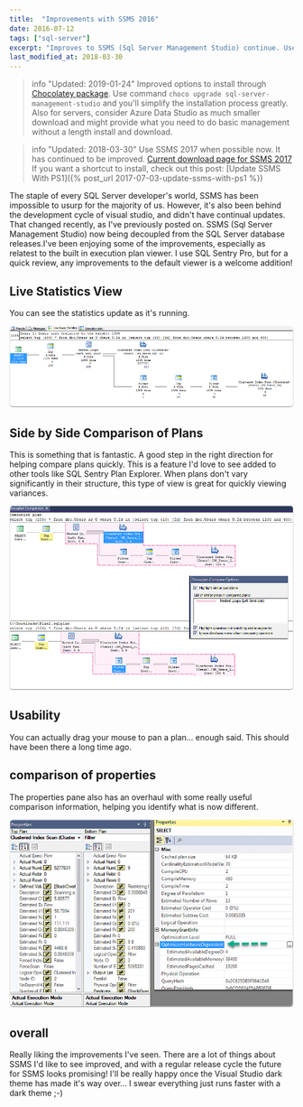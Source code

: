 ```yaml
---
title:  "Improvements with SSMS 2016"
date: 2016-07-12
tags: ["sql-server"]
excerpt: "Improves to SSMS (Sql Server Management Studio) continue. Use the latest version instead of using the version bundled in older versions of SQL Server Installation media to ensure the latest features are available."
last_modified_at: 2018-03-30
---
```


> info "Updated: 2019-01-24"
> Improved options to install through [Chocolatey package](http://bit.ly/2FYyNdS). Use command `choco upgrade sql-server-management-studio` and you'll simplify the installation process greatly.
> Also for servers, consider Azure Data Studio as much smaller download and might provide what you need to do basic management without a length install and download.

> info "Updated: 2018-03-30"
> Use SSMS 2017 when possible now. It has continued to be improved. [Current download page for SSMS 2017](http://bit.ly/2uvpSMG)
> If you want a shortcut to install, check out this post: [Update SSMS With PS1]({% post_url 2017-07-03-update-ssms-with-ps1 %})

The staple of every SQL Server developer's world, SSMS has been impossible to usurp for the majority of us. However, it's also been behind the development cycle of visual studio, and didn't have continual updates. That changed recently, as I've previously posted on. SSMS (Sql Server Management Studio) now being decoupled from the SQL Server database releases.I've been enjoying some of the improvements, especially as relatest to the built in execution plan viewer. I use SQL Sentry Pro, but for a quick review, any improvements to the default viewer is a welcome addition!

## Live Statistics View

You can see the statistics update as it's running.

![Live Statistics View](/assets/img/live-statistics-view.png)

## Side by Side Comparison of Plans

This is something that is fantastic. A good step in the right direction for helping compare plans quickly. This is a feature I'd love to see added to other tools like SQL Sentry Plan Explorer.  When plans don't vary significantly in their structure, this type of view is great for quickly viewing variances.

![Side by Side Comparison of Plans](/assets/img/side-by-side-comparison-of-plans.png)

## Usability

You can actually drag your mouse to pan a plan... enough said. This should have been there a long time ago.

## comparison of properties

The properties pane also has an overhaul with some really useful comparison information, helping you identify what is now different.

![comparison of properties](/assets/img/comparison-of-properties.png)

## overall

Really liking the improvements I've seen. There are a lot of things about SSMS I'd like to see improved, and with a regular release cycle the future for SSMS looks promising!
I'll be really happy once the Visual Studio dark theme has made it's way over... I swear everything just runs faster with a dark theme ;-)
